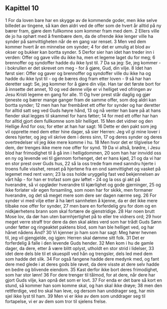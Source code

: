 ## Kapittel 10

1 For da loven bare har en skygge av de kommende goder, men ikke selve billedet av tingene, så kan den aldri ved de offer som de hvert år alltid på ny bærer fram, gjøre dem fullkomne som kommer fram med dem.
2 Ellers ville de jo ha ophørt med å frembære dem, da de ofrende ikke lenger ville ha synder på samvittigheten når de en gang var renset.
3 Men ved dem kommer hvert år en minnelse om synder;
4 for det er umulig at blod av okser og bukker kan bortta synder.
5 Derfor sier han idet han treder inn i verden: Offer og gave ville du ikke ha, men et legeme laget du for meg;
6 brennoffer og syndoffer hadde du ikke lyst til.
7 Da sa jeg: Se, jeg kommer - i bokrullen er det skrevet om meg - for å gjøre, Gud, din vilje.
8 Idet han først sier: Offer og gaver og brennoffer og syndoffer ville du ikke ha og hadde du ikke lyst til - og de bæres dog fram etter loven -
9 så har han deretter sagt: Se, jeg kommer for å gjøre din vilje. Han tar det første bort for å innsette det annet,
10 og ved denne vilje er vi helliget ved ofringen av Jesu Kristi legeme en gang for alle.
11 Og hver prest står daglig og gjør tjeneste og bærer mange ganger fram de samme offer, som dog aldri kan bortta synder;
12 men han har frembåret ett offer for synder og har deretter for alltid satt seg ved Guds høyre hånd,
13 og nå venter han bare på at hans fiender skal legges til skammel for hans føtter;
14 for med ett offer har han for alltid gjort dem fullkomne som blir helliget.
15 Men det vidner og den Hellige Ånd for oss; for etter at han har sagt:
16 Dette er den pakt som jeg vil opprette med dem etter hine dager, så sier Herren: Jeg vil gi mine lover i deres hjerter, og jeg vil skrive dem i deres sinn,
17 og deres synder og deres overtredelser vil jeg ikke mere komme i hu.
18 Men hvor det er tilgivelse for dem, der trenges ikke mere noe offer for synd.
19 Da vi altså, brødre, i Jesu blod har frimodighet til å gå inn i helligdommen,
20 som han har innvidd oss en ny og levende vei til gjennom forhenget, det er hans kjød,
21 og da vi har en stor prest over Guds hus,
22 så la oss trede fram med sanndru hjerte i troens fulle visshet, renset på hjertene fra en ond samvittighet og vasket på legemet med rent vann;
23 la oss holde uryggelig fast ved bekjennelsen av vårt håp - for han er trofast som gav løftet -
24 og la oss gi akt på hverandre, så vi opgløder hverandre til kjærlighet og gode gjerninger,
25 og ikke forlater vår egen forsamling, som noen har for skikk, men formaner hverandre, og det så meget mere som dere ser dagen nærme seg.
26 For synder vi med vilje etter å ha lært sannheten å kjenne, da er det ikke mere tilbake noe offer for synder,
27 men bare en forferdelig gru for dom og en nidkjærhetens brann som skal fortære de gjenstridige.
28 Har noen brutt Mose lov, da dør han uten barmhjertighet på to eller tre vidners ord;
29 hvor meget verre straff tror dere da den skal aktes verd som har trådt Guds Sønn under føtter og ringeaktet paktens blod, som han ble helliget ved, og har hånet nådens Ånd?
30 Vi kjenner jo ham som har sagt: Meg hører hevnen til, jeg vil gjengjelde, og igjen: Herren skal dømme sitt folk.
31 Det er forferdelig å falle i den levende Guds hender.
32 Men kom i hu de gamle dager, da dere, etter å være blitt oplyst, utholdt en stor strid i lidelser,
33 idet dere dels ble til et skuespill ved hån og trengsler, dels led med dem som hadde det slik.
34 For også fangene hadde dere medynk med, og fant dere med glede i at deres gods ble røvet, da dere visste at dere selv hadde en bedre og blivende eiendom.
35 Kast derfor ikke bort deres frimodighet, som har stor lønn!
36 For dere trenger til tålmod, for at dere, når dere har gjort Guds vilje, kan opnå det som er lovt.
37 For enda er det bare så kort en stund, så kommer han som komme skal, og han skal ikke drøye;
38 men den rettferdige, ved tro skal han leve, og dersom han unddrager seg, har min sjel ikke lyst til ham.
39 Men vi er ikke av dem som unddrager seg til fortapelse, vi er av dem som tror til sjelens frelse.
